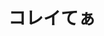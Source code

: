 ---
    id: '20230625'
    title: 'コレイてぁ'
    description: 'collei'
    fullDescription: '漫画で語られたキャラが実装されるのはかなり白熱した。昔コナだったよな、たしか。'
    images: 
      - url: '/images/illustrations/20230625.jpg'
        altText: 'collei'
    isFeatured: false
    createdAt: '2023-06-25T12:00:00Z'
    updatedAt: '2024-05-01T12:00:00Z'
---